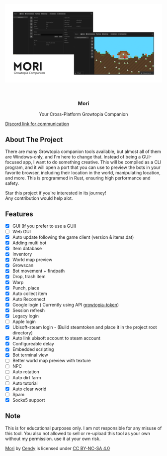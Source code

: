 ![Alt text](assets/hero.png "Mori")

<br/>
<div align="center">
<h3 align="center">Mori</h3>
<p align="center">
Your Cross-Platform Growtopia Companion
</p>
</div>

[Discord link for communication](https://discord.gg/a6FqT4G3dR)
## About The Project

There are many Growtopia companion tools available, but almost all of them are Windows-only, and I'm here to change that. Instead of being a GUI-focused app, I want to do something creative. This will be compiled as a CLI program, and it will open a port that you can use to preview the bots in your favorite browser, including their location in the world, manipulating location, and more. This is programmed in Rust, ensuring high performance and safety.

Star this project if you're interested in its journey!
<br/>
Any contribution would help alot.


## Features

- [x] GUI (If you prefer to use a GUI)
- [ ] Web GUI
- [x] Auto update following the game client (version & items.dat)
- [x] Adding multi bot
- [x] Item database
- [x] Inventory
- [x] World map preview
- [x] Growscan
- [x] Bot movement + findpath
- [x] Drop, trash item
- [x] Warp
- [x] Punch, place
- [x] Auto collect item
- [x] Auto Reconnect
- [x] Google login ( Currently using API [growtopia-token](https://github.com/CLOEI/growtopia-token))
- [x] Session refresh
- [x] Legacy login
- [ ] Apple login 
- [x] Ubisoft-steam login - (Build steamtoken and place it in the project root directory)
- [x] Auto link ubisoft account to steam account
- [x] Configureable delay
- [x] Embedded scripting
- [x] Bot terminal view
- [ ] Better world map preview with texture
- [ ] NPC
- [ ] Auto rotation
- [ ] Auto dirt farm
- [ ] Auto tutorial
- [x] Auto clear world
- [ ] Spam
- [x] Socks5 support

## Note
This is for educational purposes only. I am not responsible for any misuse of this tool. You also not allowed to sell or re-upload this tool as your own without my permission. use it at your own risk.

<p xmlns:cc="http://creativecommons.org/ns#" xmlns:dct="http://purl.org/dc/terms/"><a property="dct:title" rel="cc:attributionURL" href="https://github.com/CLOEI/Mori">Mori</a> by <a rel="cc:attributionURL dct:creator" property="cc:attributionName" href="https://github.com/CLOEI">Cendy</a> is licensed under <a href="https://creativecommons.org/licenses/by-nc-sa/4.0/?ref=chooser-v1" target="_blank" rel="license noopener noreferrer" style="display:inline-block;">CC BY-NC-SA 4.0<img style="height:22px!important;margin-left:3px;vertical-align:text-bottom;" src="https://mirrors.creativecommons.org/presskit/icons/cc.svg?ref=chooser-v1" alt=""><img style="height:22px!important;margin-left:3px;vertical-align:text-bottom;" src="https://mirrors.creativecommons.org/presskit/icons/by.svg?ref=chooser-v1" alt=""><img style="height:22px!important;margin-left:3px;vertical-align:text-bottom;" src="https://mirrors.creativecommons.org/presskit/icons/nc.svg?ref=chooser-v1" alt=""><img style="height:22px!important;margin-left:3px;vertical-align:text-bottom;" src="https://mirrors.creativecommons.org/presskit/icons/sa.svg?ref=chooser-v1" alt=""></a></p>